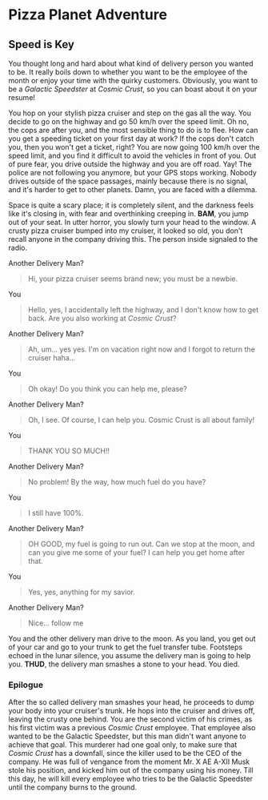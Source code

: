 # Pizza Planet Adventure

## Speed is Key

You thought long and hard about what kind of delivery person you wanted to be. It really boils down to whether you want to be the employee of the month or enjoy your time with the quirky customers. Obviously, you want to be a *Galactic Speedster* at *Cosmic Crust*, so you can boast about it on your resume!

You hop on your stylish pizza cruiser and step on the gas all the way. You decide to go on the highway and go 50 km/h over the speed limit. Oh no, the cops are after you, and the most sensible thing to do is to flee. How can you get a speeding ticket on your first day at work? If the cops don't catch you, then you won't get a ticket, right? You are now going 100 km/h over the speed limit, and you find it difficult to avoid the vehicles in front of you. Out of pure fear, you drive outside the highway and you are off road. Yay! The police are not following you anymore, but your GPS stops working. Nobody drives outside of the space passages, mainly because there is no signal, and it's harder to get to other planets. Damn, you are faced with a dilemma.

Space is quite a scary place; it is completely silent, and the darkness feels like it's closing in, with fear and overthinking creeping in. **BAM**, you jump out of your seat. In utter horror, you slowly turn your head to the window. A crusty pizza cruiser bumped into my cruiser, it looked so old, you don't recall anyone in the company driving this. The person inside signaled to the radio.

Another Delivery Man?
> Hi, your pizza cruiser seems brand new; you must be a newbie.

You
> Hello, yes, I accidentally left the highway, and I don't know how to get back. Are you also working at *Cosmic Crust*?

Another Delivery Man?
> Ah, um... yes yes. I'm on vacation right now and I forgot to return the cruiser haha...

You
> Oh okay! Do you think you can help me, please?

Another Delivery Man?
> Oh, I see. Of course, I can help you. Cosmic Crust is all about family!

You
> THANK YOU SO MUCH!!

Another Delivery Man?
> No problem! By the way, how much fuel do you have?

You
> I still have 100%.

Another Delivery Man?
> OH GOOD, my fuel is going to run out. Can we stop at the moon, and can you give me some of your fuel? I can help you get home after that.

You
> Yes, yes, anything for my savior.

Another Delivery Man?
>Nice... follow me

You and the other delivery man drive to the moon. As you land, you get out of your car and go to your trunk to get the fuel transfer tube. Footsteps echoed in the lunar silence, you assume the delivery man is going to help you. **THUD**, the delivery man smashes a stone to your head. You died.

### Epilogue 

After the so called delivery man smashes your head, he proceeds to dump your body into your cruiser's trunk. He hops into the cruiser and drives off, leaving the crusty one behind. You are the second victim of his crimes, as his first victim was a previous *Cosmic Crust* employee. That employee also wanted to be the Galactic Speedster, but this man didn't want anyone to achieve that goal. This murderer had one goal only, to make sure that *Cosmic Crust* has a downfall, since the killer used to be the CEO of the company. He was full of vengance from the moment Mr. X AE A-XII Musk stole his position, and kicked him out of the company using his money. Till this day, he will kill every employee who tries to be the Galactic Speedster until the company burns to the ground.